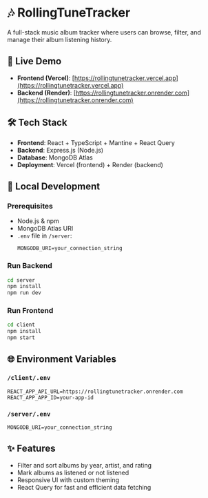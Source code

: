 # 🎶 RollingTuneTracker

A full-stack music album tracker where users can browse, filter, and manage their album listening history.

## 🚀 Live Demo

- **Frontend (Vercel)**: [https://rollingtunetracker.vercel.app](https://rollingtunetracker.vercel.app)
- **Backend (Render)**: [https://rollingtunetracker.onrender.com](https://rollingtunetracker.onrender.com)

## 🛠️ Tech Stack

- **Frontend**: React + TypeScript + Mantine + React Query
- **Backend**: Express.js (Node.js)
- **Database**: MongoDB Atlas
- **Deployment**: Vercel (frontend) + Render (backend)

## 🧪 Local Development

### Prerequisites

- Node.js & npm
- MongoDB Atlas URI
- `.env` file in `/server`:
  ```
  MONGODB_URI=your_connection_string
  ```

### Run Backend

```bash
cd server
npm install
npm run dev
```

### Run Frontend

```bash
cd client
npm install
npm start
```

## 🌐 Environment Variables

### `/client/.env`

```env
REACT_APP_API_URL=https://rollingtunetracker.onrender.com
REACT_APP_APP_ID=your-app-id
```

### `/server/.env`

```env
MONGODB_URI=your_connection_string
```

## ✨ Features

- Filter and sort albums by year, artist, and rating
- Mark albums as listened or not listened
- Responsive UI with custom theming
- React Query for fast and efficient data fetching
